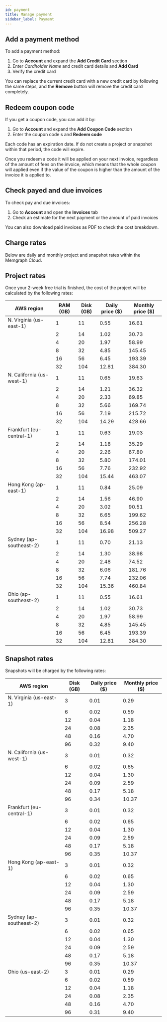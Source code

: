 ```yaml
---
id: payment
title: Manage payment
sidebar_label: Payment
---
```


## Add a payment method

To add a payment method:

1. Go to **Account** and expand the **Add Credit Card** section
2. Enter *Cardholder Name* and credit card details and **Add Card**
3. Verify the credit card

You can replace the current credit card with a new credit card by following the
same steps, and the **Remove** button will remove the credit card completely. 

## Redeem coupon code

If you get a coupon code, you can add it by:

1. Go to **Account** and expand the **Add Coupon Code** section
2. Enter the coupon code s and **Redeem code**

Each code has an expiration date. If do not create a project or snapshot within
that period, the code will expire. 

Once you redeem a code it will be applied on your next invoice, regardless of
the amount of fees on the invoice, which means that the whole coupon will
applied even if the value of the coupon is higher than the amount of the invoice
it is applied to. 

## Check payed and due invoices

To check pay and due invoices:

1. Go to **Account** and open the **Invoices** tab
2. Check an estimate for the next payment or the amount of paid invoices 

You can also download paid invoices as PDF to check the cost breakdown.

## Charge rates

Below are daily and monthly project and snapshot rates within the Memgraph Cloud.

## Project rates

Once your 2-week free trial is finished, the cost of the project will be
calculated by the following rates:

| AWS region                   | RAM (GB)  | Disk (GB) | Daily price ($) | Monthly price ($) |
|------------------------------|-----------|-----------|-----------------|-------------------|
| N. Virginia (us-east-1)      | 1         | 11        | 0.55            | 16.61             |
|                              | 2         | 14        | 1.02            | 30.73             |
|                              | 4         | 20        | 1.97            | 58.99             |
|                              | 8         | 32        | 4.85            | 145.45            |
|                              | 16        | 56        | 6.45            | 193.39            |
|                              | 32        | 104       | 12.81           | 384.30            |
| N. California (us-west-1)    | 1         | 11        | 0.65            | 19.63             |
|                              | 2         | 14        | 1.21            | 36.32             |
|                              | 4         | 20        | 2.33            | 69.85             |
|                              | 8         | 32        | 5.66            | 169.74            |
|                              | 16        | 56        | 7.19            | 215.72            |
|                              | 32        | 104       | 14.29           | 428.66            |
| Frankfurt (eu-central-1)     | 1         | 11        | 0.63            | 19.03             |
|                              | 2         | 14        | 1.18            | 35.29             |
|                              | 4         | 20        | 2.26            | 67.80             |
|                              | 8         | 32        | 5.80            | 174.01            |
|                              | 16        | 56        | 7.76            | 232.92            |
|                              | 32        | 104       | 15.44           | 463.07            |
| Hong Kong (ap-east-1)        | 1         | 11        | 0.84            | 25.09             |
|                              | 2         | 14        | 1.56            | 46.90             |
|                              | 4         | 20        | 3.02            | 90.51             |
|                              | 8         | 32        | 6.65            | 199.62            |
|                              | 16        | 56        | 8.54            | 256.28            |
|                              | 32        | 104       | 16.98           | 509.27            |
| Sydney (ap-southeast-2)      | 1         | 11        | 0.70            | 21.13             |
|                              | 2         | 14        | 1.30            | 38.98             |
|                              | 4         | 20        | 2.48            | 74.52             |
|                              | 8         | 32        | 6.06            | 181.76            |
|                              | 16        | 56        | 7.74            | 232.06            |
|                              | 32        | 104       | 15.36           | 460.84            |
| Ohio (ap-southeast-2)        | 1         | 11        | 0.55            | 16.61             |
|                              | 2         | 14        | 1.02            | 30.73             |
|                              | 4         | 20        | 1.97            | 58.99             |
|                              | 8         | 32        | 4.85            | 145.45            |
|                              | 16        | 56        | 6.45            | 193.39            |
|                              | 32        | 104       | 12.81           | 384.30            |

## Snapshot rates

Snapshots will be charged by the following rates:

| AWS region                       | Disk (GB) | Daily price ($) | Monthly price ($) |
|----------------------------------|-----------|-----------------|-------------------|
| N. Virginia (us-east-1)          | 3         | 0.01            | 0.29              |
|                                  | 6         | 0.02            | 0.59              |
|                                  | 12        | 0.04            | 1.18              |
|                                  | 24        | 0.08            | 2.35              |
|                                  | 48        | 0.16            | 4.70              |
|                                  | 96        | 0.32            | 9.40              |
| N. California (us-west-1)        | 3         | 0.01            | 0.32              |
|                                  | 6         | 0.02            | 0.65              |
|                                  | 12        | 0.04            | 1.30              |
|                                  | 24        | 0.09            | 2.59              |
|                                  | 48        | 0.17            | 5.18              |
|                                  | 96        | 0.34            | 10.37             |
| Frankfurt (eu-central-1)         | 3         | 0.01            | 0.32              |
|                                  | 6         | 0.02            | 0.65              |
|                                  | 12        | 0.04            | 1.30              |
|                                  | 24        | 0.09            | 2.59              |
|                                  | 48        | 0.17            | 5.18              |
|                                  | 96        | 0.35            | 10.37             |
| Hong Kong (ap-east-1)            | 3         | 0.01            | 0.32              |
|                                  | 6         | 0.02            | 0.65              |
|                                  | 12        | 0.04            | 1.30              |
|                                  | 24        | 0.09            | 2.59              |
|                                  | 48        | 0.17            | 5.18              |
|                                  | 96        | 0.35            | 10.37             |
| Sydney (ap-southeast-2)          | 3         | 0.01            | 0.32              |
|                                  | 6         | 0.02            | 0.65              |
|                                  | 12        | 0.04            | 1.30              |
|                                  | 24        | 0.09            | 2.59              |
|                                  | 48        | 0.17            | 5.18              |
|                                  | 96        | 0.35            | 10.37             |
| Ohio (us-east-2)                 | 3         | 0.01            | 0.29              |
|                                  | 6         | 0.02            | 0.59              |
|                                  | 12        | 0.04            | 1.18              |
|                                  | 24        | 0.08            | 2.35              |
|                                  | 48        | 0.16            | 4.70              |
|                                  | 96        | 0.31            | 9.40              |